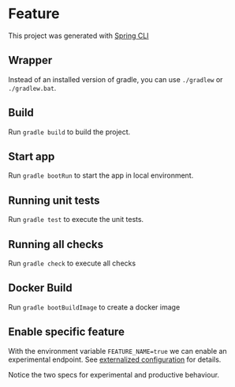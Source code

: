 # Feature

This project was generated with [Spring CLI](https://start.spring.io)

## Wrapper
Instead of an installed version of gradle, you can use `./gradlew` or `./gradlew.bat`.

## Build
Run `gradle build` to build the project.

## Start app
Run `gradle bootRun` to start the app in local environment. 

## Running unit tests
Run `gradle test` to execute the unit tests.

## Running all checks
Run `gradle check` to execute all checks

## Docker Build
Run `gradle bootBuildImage` to create a docker image

## Enable specific feature
With the environment variable `FEATURE_NAME=true` we can enable an experimental endpoint. See
[externalized configuration](https://docs.spring.io/spring-boot/docs/current/reference/html/spring-boot-features.html#boot-features-external-config) for details.

Notice the two specs for experimental and productive behaviour.